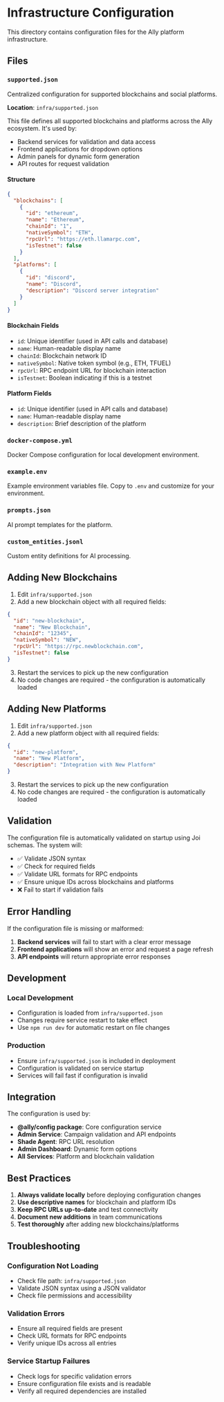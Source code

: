 # Infrastructure Configuration

This directory contains configuration files for the Ally platform infrastructure.

## Files

### `supported.json`
Centralized configuration for supported blockchains and social platforms.

**Location**: `infra/supported.json`

This file defines all supported blockchains and platforms across the Ally ecosystem. It's used by:
- Backend services for validation and data access
- Frontend applications for dropdown options
- Admin panels for dynamic form generation
- API routes for request validation

#### Structure

```json
{
  "blockchains": [
    {
      "id": "ethereum",
      "name": "Ethereum",
      "chainId": "1",
      "nativeSymbol": "ETH",
      "rpcUrl": "https://eth.llamarpc.com",
      "isTestnet": false
    }
  ],
  "platforms": [
    {
      "id": "discord",
      "name": "Discord",
      "description": "Discord server integration"
    }
  ]
}
```

#### Blockchain Fields
- `id`: Unique identifier (used in API calls and database)
- `name`: Human-readable display name
- `chainId`: Blockchain network ID
- `nativeSymbol`: Native token symbol (e.g., ETH, TFUEL)
- `rpcUrl`: RPC endpoint URL for blockchain interaction
- `isTestnet`: Boolean indicating if this is a testnet

#### Platform Fields
- `id`: Unique identifier (used in API calls and database)
- `name`: Human-readable display name
- `description`: Brief description of the platform

### `docker-compose.yml`
Docker Compose configuration for local development environment.

### `example.env`
Example environment variables file. Copy to `.env` and customize for your environment.

### `prompts.json`
AI prompt templates for the platform.

### `custom_entities.jsonl`
Custom entity definitions for AI processing.

## Adding New Blockchains

1. Edit `infra/supported.json`
2. Add a new blockchain object with all required fields:

```json
{
  "id": "new-blockchain",
  "name": "New Blockchain",
  "chainId": "12345",
  "nativeSymbol": "NEW",
  "rpcUrl": "https://rpc.newblockchain.com",
  "isTestnet": false
}
```

3. Restart the services to pick up the new configuration
4. No code changes are required - the configuration is automatically loaded

## Adding New Platforms

1. Edit `infra/supported.json`
2. Add a new platform object with all required fields:

```json
{
  "id": "new-platform",
  "name": "New Platform",
  "description": "Integration with New Platform"
}
```

3. Restart the services to pick up the new configuration
4. No code changes are required - the configuration is automatically loaded

## Validation

The configuration file is automatically validated on startup using Joi schemas. The system will:

- ✅ Validate JSON syntax
- ✅ Check for required fields
- ✅ Validate URL formats for RPC endpoints
- ✅ Ensure unique IDs across blockchains and platforms
- ❌ Fail to start if validation fails

## Error Handling

If the configuration file is missing or malformed:

1. **Backend services** will fail to start with a clear error message
2. **Frontend applications** will show an error and request a page refresh
3. **API endpoints** will return appropriate error responses

## Development

### Local Development
- Configuration is loaded from `infra/supported.json`
- Changes require service restart to take effect
- Use `npm run dev` for automatic restart on file changes

### Production
- Ensure `infra/supported.json` is included in deployment
- Configuration is validated on service startup
- Services will fail fast if configuration is invalid

## Integration

The configuration is used by:

- **@ally/config package**: Core configuration service
- **Admin Service**: Campaign validation and API endpoints
- **Shade Agent**: RPC URL resolution
- **Admin Dashboard**: Dynamic form options
- **All Services**: Platform and blockchain validation

## Best Practices

1. **Always validate locally** before deploying configuration changes
2. **Use descriptive names** for blockchain and platform IDs
3. **Keep RPC URLs up-to-date** and test connectivity
4. **Document new additions** in team communications
5. **Test thoroughly** after adding new blockchains/platforms

## Troubleshooting

### Configuration Not Loading
- Check file path: `infra/supported.json`
- Validate JSON syntax using a JSON validator
- Check file permissions and accessibility

### Validation Errors
- Ensure all required fields are present
- Check URL formats for RPC endpoints
- Verify unique IDs across all entries

### Service Startup Failures
- Check logs for specific validation errors
- Ensure configuration file exists and is readable
- Verify all required dependencies are installed
